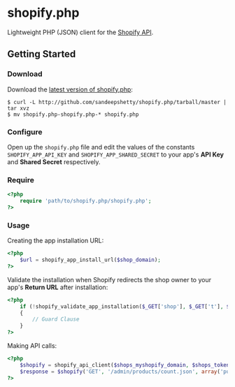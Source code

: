 # shopify.php

Lightweight PHP (JSON) client for the [Shopify API](http://api.shopify.com/).

## Getting Started

### Download
Download the [latest version of shopify.php](https://github.com/sandeepshetty/shopify.php/archives/master):

```shell
$ curl -L http://github.com/sandeepshetty/shopify.php/tarball/master | tar xvz
$ mv shopify.php-shopify.php-* shopify.php
```

### Configure
Open up the `shopify.php` file and edit the values of the constants `SHOPIFY_APP_API_KEY` and `SHOPIFY_APP_SHARED_SECRET` to your app's **API Key** and **Shared Secret** respectively.

### Require

```php
<?php
	require 'path/to/shopify.php/shopify.php';
?>
```

### Usage
Creating the app installation URL:

```php
<?php
	$url = shopify_app_install_url($shop_domain);
?>
```

Validate the installation when Shopify redirects the shop owner to your app's **Return URL** after installation:

```php
<?php
	if (!shopify_validate_app_installation($_GET['shop'], $_GET['t'], $_GET['timestamp'], $_GET['signature']))
	{
		// Guard Clause
	}
?>
```

Making API calls:

```php
<?php
	$shopify = shopify_api_client($shops_myshopify_domain, $shops_token);
	$response = $shopify('GET', '/admin/products/count.json', array('published_status'=>'published'));
?>
```
